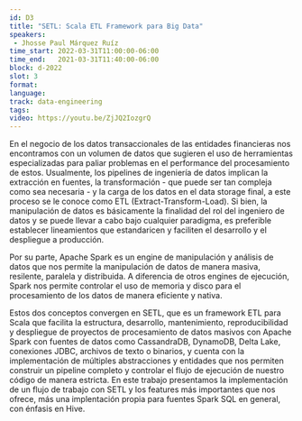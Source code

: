 ```yaml
---
id: D3
title: "SETL: Scala ETL Framework para Big Data"
speakers:
 - Jhosse Paul Márquez Ruíz
time_start: 2022-03-31T11:00:00-06:00
time_end:   2021-03-31T11:40:00-06:00
block: d-2022
slot: 3
format: 
language: 
track: data-engineering
tags:
video: https://youtu.be/ZjJQ2IozgrQ
---
```


En el negocio de los datos transaccionales de las entidades financieras nos encontramos con un volumen de datos que sugieren el uso de herramientas especializadas para paliar problemas en el performance del procesamiento de estos. Usualmente, los pipelines de ingeniería de datos implican la extracción en fuentes, la transformación - que puede ser tan compleja como sea necesaria - y la carga de los datos en el data storage final, a este proceso se le conoce como ETL (Extract-Transform-Load). Si bien, la manipulación de datos es básicamente la finalidad del rol del ingeniero de datos y se puede llevar a cabo bajo cualquier paradigma, es preferible establecer lineamientos que estandaricen y faciliten el desarrollo y el despliegue a producción.

Por su parte, Apache Spark es un engine de manipulación y análisis de datos que nos permite la manipulación de datos de manera masiva, resilente, paralela y distribuida. A diferencia de otros engines de ejecución, Spark nos permite controlar el uso de memoria y disco para el procesamiento de los datos de manera eficiente y nativa.

Estos dos conceptos convergen en SETL, que es un framework ETL para Scala que facilita la estructura, desarrollo, mantenimiento, reproducibilidad y despliegue de proyectos de procesamiento de datos masivos con Apache Spark con fuentes de datos como CassandraDB, DynamoDB, Delta Lake, conexiones JDBC, archivos de texto o binarios, y cuenta con la implementación de múltiples abstracciones y entidades que nos permiten construir un pipeline completo y controlar el flujo de ejecución de nuestro código de manera estricta. En este trabajo presentamos la implementación de un flujo de trabajo con SETL y los features más importantes que nos ofrece, más una implentación propia para fuentes Spark SQL en general, con énfasis en Hive.
